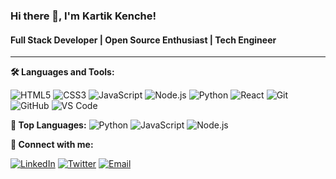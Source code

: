 
### Hi there 👋, I'm Kartik Kenche!
#### Full Stack Developer | Open Source Enthusiast | Tech Engineer 

---

**🛠️ Languages and Tools:**

![HTML5](https://img.shields.io/badge/-HTML5-333333?style=flat&logo=html5)
![CSS3](https://img.shields.io/badge/-CSS3-333333?style=flat&logo=css3)
![JavaScript](https://img.shields.io/badge/-JavaScript-333333?style=flat&logo=javascript)
![Node.js](https://img.shields.io/badge/-Node.js-333333?style=flat&logo=node.js)
![Python](https://img.shields.io/badge/-Python-333333?style=flat&logo=python)
![React](https://img.shields.io/badge/-React-333333?style=flat&logo=react)
![Git](https://img.shields.io/badge/-Git-333333?style=flat&logo=git)
![GitHub](https://img.shields.io/badge/-GitHub-333333?style=flat&logo=github)
![VS Code](https://img.shields.io/badge/-VS%20Code-333333?style=flat&logo=visual-studio-code)

**🌟 Top Languages:**
![Python](https://img.shields.io/badge/-Python-333333?style=flat&logo=python)
![JavaScript](https://img.shields.io/badge/-JavaScript-333333?style=flat&logo=javascript)
![Node.js](https://img.shields.io/badge/-Node.js-333333?style=flat&logo=node.js)


**💬 Connect with me:**

[![LinkedIn](https://img.shields.io/badge/-LinkedIn-0077B5?style=flat&logo=linkedin)](https://www.linkedin.com/in/https://www.linkedin.com/in/kartik-kenche-2b48432b4/)
[![Twitter](https://img.shields.io/badge/-Twitter-1DA1F2?style=flat&logo=twitter)](https://twitter.com/https://x.com/itz_kartik_302/)
[![Email](https://img.shields.io/badge/-Email-D14836?style=flat&logo=gmail)](mailto:kartikkenche96@gmail.com)


